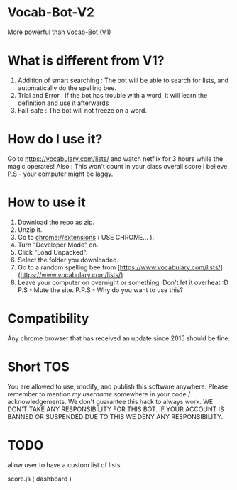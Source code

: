 # Vocab-Bot-V2
More powerful than [Vocab-Bot (V1)](https://github.com/ChiefChippy2/Vocab-Bot) 
# What is different from V1?

 1. Addition of smart searching : The bot will be able to search for lists, and automatically do the spelling bee.
 2. Trial and Error : If the bot has trouble with a word, it will learn the definition and use it afterwards
 3. Fail-safe : The bot will not freeze on a word.
# How do I use it?

Go to https://vocabulary.com/lists/ and watch netflix for 3 hours while the magic operates! Also : This won't count in your class overall score I believe. 
P.S - your computer might be laggy.

# How to use it

1.  Download the repo as zip.
2.  Unzip it.
3.  Go to [chrome://extensions](chrome://extensions) ( USE CHROME... ).
4.  Turn "Developer Mode" on.
5.  Click "Load Unpacked".
6.  Select the folder you downloaded.
7.  Go to  a random spelling bee from [https://www.vocabulary.com/lists/](https://www.vocabulary.com/lists/)
8.  Leave your computer on overnight or something. Don't let it overheat :D P.S - Mute the site. P.P.S - Why do you want to use this?
# Compatibility
Any chrome browser that has received an update since 2015 should be fine.

# Short TOS

You are allowed to use, modify, and publish this software anywhere. Please remember to mention  _my username_ somewhere in your code / acknowledgements. We don't guarantee this hack to always work. WE DON'T TAKE ANY RESPONSIBILITY FOR THIS BOT. IF YOUR ACCOUNT IS BANNED OR SUSPENDED DUE TO THIS WE DENY ANY RESPONSIBILITY.

# TODO
allow user to have a custom list of lists

score.js ( dashboard )
